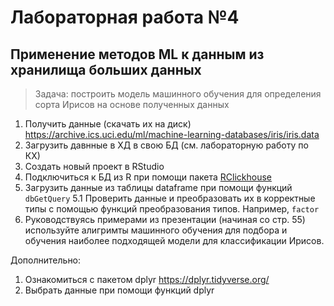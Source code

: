 # Лабораторная работа №4
## Применение методов ML к данным из хранилища больших данных

> Задача: построить модель машинного обучения для определения сорта Ирисов на основе полученных данных

1. Получить данные (скачать их на диск) https://archive.ics.uci.edu/ml/machine-learning-databases/iris/iris.data 
2. Загрузить давнные в ХД в свою БД (см. лабораторную работу по КХ)  
3. Создать новый проект в RStudio  
4. Подключиться к БД из R при помощи пакета [RClickhouse](https://github.com/IMSMWU/RClickHouse)  
5. Загрузить данные из таблицы dataframe при помощи функций ``dbGetQuery``
5.1 Проверить данные и преобразовать их в корректные типы с помощью функций преобразования типов. Например, ``factor``  
6. Руководствуясь примерами из презентации (начиная со стр. 55) используйте алигримты машинного обучения
для подбора и обучения наиболее подходящей модели для классификации Ирисов.

Дополнительно:
1. Ознакомиться с пакетом dplyr https://dplyr.tidyverse.org/
2. Выбрать данные при помощи функций dplyr
